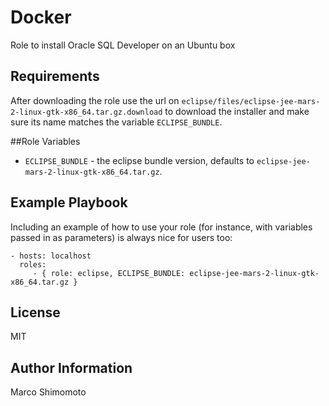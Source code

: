 # Docker

Role to install Oracle SQL Developer on an Ubuntu box

## Requirements

After downloading the role use the url on `eclipse/files/eclipse-jee-mars-2-linux-gtk-x86_64.tar.gz.download` to download the installer and make sure its name matches the variable `ECLIPSE_BUNDLE`.

##Role Variables

 * `ECLIPSE_BUNDLE` - the eclipse bundle version, defaults to `eclipse-jee-mars-2-linux-gtk-x86_64.tar.gz`.

## Example Playbook

Including an example of how to use your role (for instance, with variables passed in as parameters) is always nice for users too:

    - hosts: localhost
      roles:
         - { role: eclipse, ECLIPSE_BUNDLE: eclipse-jee-mars-2-linux-gtk-x86_64.tar.gz }

## License

MIT

## Author Information

Marco Shimomoto
